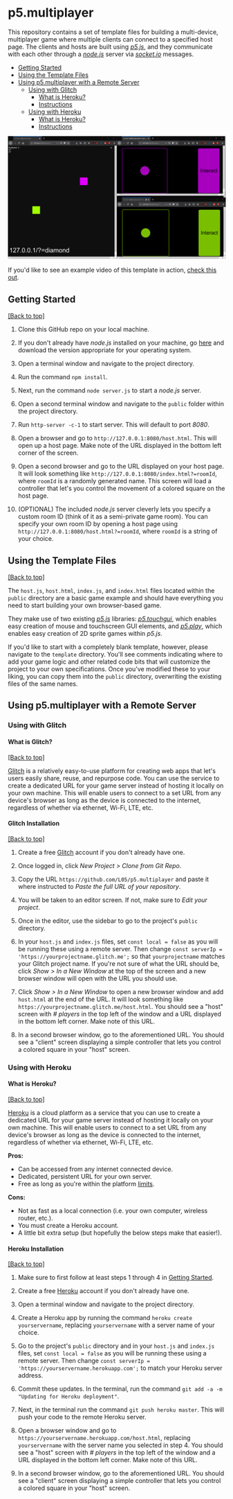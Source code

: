 # p5.multiplayer

This repository contains a set of template files for building a multi-device, multiplayer game where multiple clients can connect to a specified host page. The clients and hosts are built using *[p5.js](https://p5js.org)*, and they communicate with each other through a *[node.js](https://nodejs.org/en/download/)* server via *[socket.io](https://socket.io/)* messages.

* [Getting Started](#getting-started)
* [Using the Template Files](#using-the-template-files)
* [Using p5.multiplayer with a Remote Server](#using-p5multiplayer-with-a-remote-server)
    * [Using with Glitch](#using-with-glitch)
        * [What is Heroku?](#what-is-glitch)
        * [Instructions](#glitch-installation)
    * [Using with Heroku](#using-with-heroku)
        * [What is Heroku?](#what-is-heroku)
        * [Instructions](#heroku-installation)

![An example image of the base project in action. It shows a host window on the left side of a screen populated by two colored squares, each matching client controller windows on the right side of the screen.](data/example.png)

If you'd like to see an example video of this template in action, [check this out](https://vimeo.com/274410221).

## Getting Started
[[Back to top]](#sockets_p5js)

1. Clone this GitHub repo on your local machine.

2. If you don't already have *node.js* installed on your machine, go [here](https://nodejs.org/en/download/) and download the version appropriate for your operating system.

3. Open a terminal window and navigate to the project directory.

4. Run the command `npm install`.

5. Next, run the command `node server.js` to start a *node.js* server.

6. Open a second terminal window and navigate to the `public` folder within the project directory.

7. Run `http-server -c-1` to start server. This will default to port *8080*.

8. Open a browser and go to `http://127.0.0.1:8080/host.html`. This will open up a host page. Make note of the URL displayed in the bottom left corner of the screen.

9. Open a second browser and go to the URL displayed on your host page. It will look something like `http://127.0.0.1:8080/index.html?=roomId`, where `roomId` is a randomly generated name. This screen will load a controller that let's you control the movement of a colored square on the host page.

10. (OPTIONAL) The included *node.js* server cleverly lets you specify a custom room ID (think of it as a semi-private game room). You can specify your own room ID by opening a host page using `http://127.0.0.1:8080/host.html?=roomId`, where `roomId` is a string of your choice.

## Using the Template Files
[[Back to top]](#sockets_p5js)

The `host.js`, `host.html`, `index.js`, and `index.html` files located within the `public` directory are a basic game example and should have everything you need to start building your own browser-based game.

They make use of two existing *[p5.js](https://p5js.org)* libraries: *[p5.touchgui](https://github.com/L05/p5.touchgui)*, which enables easy creation of mouse and touchscreen GUI elements, and *[p5.play](https://molleindustria.github.io/p5.play/)*, which enables easy creation of 2D sprite games within *p5.js*.

If you'd like to start with a completely blank template, however, please navigate to the `template` directory. You'll see comments indicating where to add your game logic and other related code bits that will customize the project to your own specifications. Once you've modified these to your liking, you can copy them into the `public` directory, overwriting the existing files of the same names.

## Using p5.multiplayer with a Remote Server

### Using with Glitch

#### What is Glitch?
[[Back to top]](#sockets_p5js)

[Glitch](https://glitch.com) is a relatively easy-to-use platform for creating web apps that let's users easily share, reuse, and repurpose code. You can use the service to create a dedicated URL for your game server instead of hosting it locally on your own machine. This will enable users to connect to a set URL from any device's browser as long as the device is connected to the internet, regardless of whether via ethernet, Wi-Fi, LTE, etc.

#### Glitch Installation
[[Back to top]](#sockets_p5js)

1. Create a free [Glitch](https://glitch.com) account if you don't already have one.

2. Once logged in, click *New Project > Clone from Git Repo*.

3. Copy the URL `https://github.com/L05/p5.multiplayer` and paste it where instructed to *Paste the full URL of your repository*.

4. You will be taken to an editor screen. If not, make sure to *Edit your project*.

5. Once in the editor, use the sidebar to go to the project's `public` directory. 

6. In your `host.js` and `index.js` files, set `const local = false` as you will be running these using a remote server. Then change `const serverIp = 'https://yourprojectname.glitch.me';` so that `yourprojectname` matches your Glitch project name. If you're not sure of what the URL should be, click *Show > In a New Window* at the top of the screen and a new browser window will open with the URL you should use.

7. Click *Show > In a New Window* to open a new browser window and add `host.html` at the end of the URL. It will look something like `https://yourprojectname.glitch.me/host.html`. You should see a "host" screen with *# players* in the top left of the window and a URL displayed in the bottom left corner. Make note of this URL.

8. In a second browser window, go to the aforementioned URL. You should see a "client" screen displaying a simple controller that lets you control a colored square in your "host" screen.

### Using with Heroku

#### What is Heroku?
[[Back to top]](#sockets_p5js)

[Heroku](https://heroku.com) is a cloud platform as a service that you can use to create a dedicated URL for your game server instead of hosting it locally on your own machine. This will enable users to connect to a set URL from any device's browser as long as the device is connected to the internet, regardless of whether via ethernet, Wi-Fi, LTE, etc.

**Pros:**
* Can be accessed from any internet connected device.
* Dedicated, persistent URL for your own server.
* Free as long as you're within the platform [limits](https://devcenter.heroku.com/articles/limits).

**Cons:**
* Not as fast as a local connection (i.e. your own computer, wireless router, etc.).
* You must create a Heroku account.
* A little bit extra setup (but hopefully the below steps make that easier!).

#### Heroku Installation
[[Back to top]](#sockets_p5js)

1. Make sure to first follow at least steps 1 through 4 in [Getting Started](#getting-started).

2. Create a free [Heroku](https://heroku.com) account if you don't already have one.

3. Open a terminal window and navigate to the project directory.

4. Create a Heroku app by running the command `heroku create yourservername`, replacing `yourservername` with a server name of your choice.

5. Go to the project's `public` directory and in your `host.js` and `index.js` files, set `const local = false` as you will be running these using a remote server. Then change `const serverIp = 'https://yourservername.herokuapp.com';` to match your Heroku server address.

6. Commit these updates. In the terminal, run the command `git add -a -m "Updating for Heroku deployment"`.

7. Next, in the terminal run the command `git push heroku master`. This will push your code to the remote Heroku server.

8. Open a browser window and go to `https://yourservername.herokuapp.com/host.html`, replacing `yourservername` with the server name you selected in step 4. You should see a "host" screen with *# players* in the top left of the window and a URL displayed in the bottom left corner. Make note of this URL.

9. In a second browser window, go to the aforementioned URL. You should see a "client" screen displaying a simple controller that lets you control a colored square in your "host" screen.

